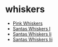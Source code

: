 # whiskers

 * [Pink Whiskers](index/p/pink-whiskers-200347.json)
 * [Santas Whiskers I](index/s/santas-whiskers-i.json)
 * [Santas Whiskers Ii](index/s/santas-whiskers-ii.json)
 * [Santas Whiskers Iii](index/s/santas-whiskers-iii.json)
